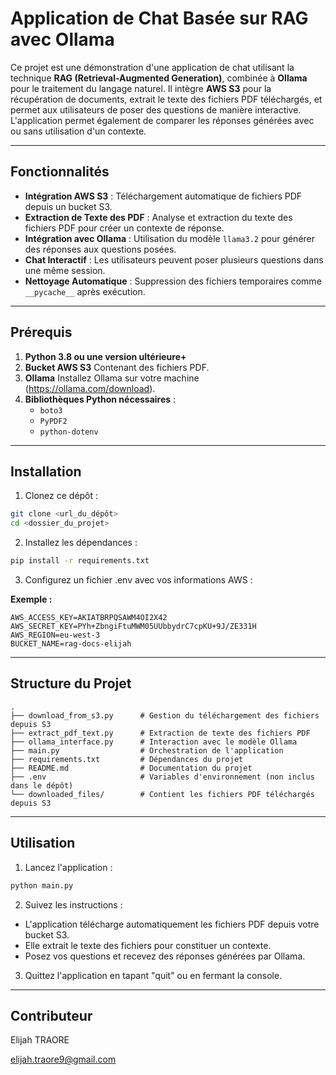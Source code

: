# Application de Chat Basée sur RAG avec Ollama

Ce projet est une démonstration d'une application de chat utilisant la technique **RAG (Retrieval-Augmented Generation)**, combinée à **Ollama** pour le traitement du langage naturel. Il intègre **AWS S3** pour la récupération de documents, extrait le texte des fichiers PDF téléchargés, et permet aux utilisateurs de poser des questions de manière interactive. L'application permet également de comparer les réponses générées avec ou sans utilisation d'un contexte.

---

## Fonctionnalités

- **Intégration AWS S3** : Téléchargement automatique de fichiers PDF depuis un bucket S3.
- **Extraction de Texte des PDF** : Analyse et extraction du texte des fichiers PDF pour créer un contexte de réponse.
- **Intégration avec Ollama** : Utilisation du modèle `llama3.2` pour générer des réponses aux questions posées.
- **Chat Interactif** : Les utilisateurs peuvent poser plusieurs questions dans une même session.
- **Nettoyage Automatique** : Suppression des fichiers temporaires comme `__pycache__` après exécution.

---

## Prérequis

1. **Python 3.8 ou une version ultérieure+**
2. **Bucket AWS S3** Contenant des fichiers PDF.
3. **Ollama** Installez Ollama sur votre machine (https://ollama.com/download).
4. **Bibliothèques Python nécessaires** :
   - `boto3`
   - `PyPDF2`
   - `python-dotenv`

---

## Installation

1. Clonez ce dépôt :
  ```bash
  git clone <url_du_dépôt>
  cd <dossier_du_projet>
  ```

2. Installez les dépendances :
  ```bash
  pip install -r requirements.txt
  ```

3. Configurez un fichier .env avec vos informations AWS :

  **Exemple :**
  ```.env
  AWS_ACCESS_KEY=AKIATBRPQSAWM4OI2X42
  AWS_SECRET_KEY=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
  AWS_REGION=eu-west-3  
  BUCKET_NAME=rag-docs-elijah 
  ```

---

## Structure du Projet

```Structure
.
├── download_from_s3.py      # Gestion du téléchargement des fichiers depuis S3
├── extract_pdf_text.py      # Extraction de texte des fichiers PDF
├── ollama_interface.py      # Interaction avec le modèle Ollama
├── main.py                  # Orchestration de l'application
├── requirements.txt         # Dépendances du projet
├── README.md                # Documentation du projet
├── .env                     # Variables d'environnement (non inclus dans le dépôt)
└── downloaded_files/        # Contient les fichiers PDF téléchargés depuis S3
```

---

## Utilisation

1. Lancez l'application :
  ```bash
  python main.py
  ```

2. Suivez les instructions :
  - L'application télécharge automatiquement les fichiers PDF depuis votre bucket S3.
  - Elle extrait le texte des fichiers pour constituer un contexte.
  - Posez vos questions et recevez des réponses générées par Ollama.

3. Quittez l'application en tapant "quit" ou en fermant la console.

---

## Contributeur
Elijah TRAORE

elijah.traore9@gmail.com